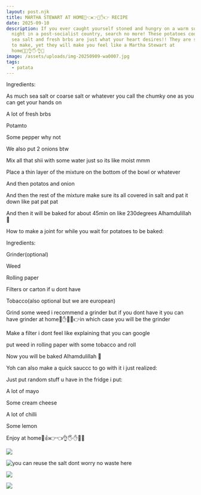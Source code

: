 ```yaml
---
layout: post.njk
title: MARTHA STEWART AT HOME👊👈👉🖖✋👉 RECIPE
date: 2025-09-10
description: If you ever caught yourself stoned and hungry on a warm summer
  night in a post-socialist country, search no more! These potatoes cooked in
  sea salt and fresh brbs are just what your heart desires!! They are so simple
  to make, yet they will make you feel like a Martha Stewart at
  home🖖👊👌🖐️👌🤛
image: /assets/uploads/img-20250909-wa0007.jpg
tags:
  - patata
---
```

Ingredients:


As much sea salt or coarse salt or whatever you call the chumky one as you can get your hands on


A lot of fresh brbs


Potamto


Some pepper why not


We also put 2 onions btw





Mix all that shii with some water just so its like moist mmm


Place a thin layer of the mixture on the bottom of the bowl or whatever


And then potatos and onion


And then the rest of the mixture make sure its all covered in salt and pat it down like pat pat pat


 And then it will be baked for about 45min on like 230degrees Alhamdulillah 🙏





How to make a joint for while you wait for potatoes to be baked:

Ingredients:


Grinder(optional)


Weed


Rolling paper


Filters or carton if u dont have


Tobacco(also optional but we are european)





Grind some weed i recommend a grinder but if you dont have it you can have grinder at home🤛✋👋🖖👉in which case you will be the grinder


Make a filter i dont feel like explaining that you can google


put weed in rolling paper with some tobacco and roll


Now you will be baked Alhamdulillah 🙏 





Yoh can also make a quick sauccc to go with it i just realized:


Just put random stuff u have in the fridge i put:


A lot of mayo


Some cream cheese


A lot of chilli


Some lemon



Enjoy at home🖖👍👉👈👌🖐️✋🤛👊

![](/assets/uploads/img-20250909-wa0010.jpg)

![you can reuse the salt dont worry no waste here](/assets/uploads/img-20250909-wa0014.jpg)

![](/assets/uploads/img-20250909-wa0015.jpg)

![](/assets/uploads/img-20250909-wa0016.jpg)